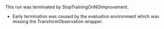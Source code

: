 This run was terminated by StopTrainingOnNOImprovement.

- Early termination was caused by the evaluation environment which was missing the TransformObservation wrapper.
